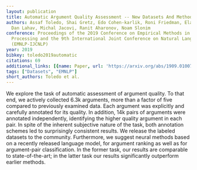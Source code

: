 ```yaml
---
layout: publication
title: Automatic Argument Quality Assessment -- New Datasets And Methods
authors: Assaf Toledo, Shai Gretz, Edo Cohen-karlik, Roni Friedman, Elad Venezian,
  Dan Lahav, Michal Jacovi, Ranit Aharonov, Noam Slonim
conference: Proceedings of the 2019 Conference on Empirical Methods in Natural Language
  Processing and the 9th International Joint Conference on Natural Language Processing
  (EMNLP-IJCNLP)
year: 2019
bibkey: toledo2019automatic
citations: 69
additional_links: [{name: Paper, url: 'https://arxiv.org/abs/1909.01007'}]
tags: ["Datasets", "EMNLP"]
short_authors: Toledo et al.
---
```

We explore the task of automatic assessment of argument quality. To that end,
we actively collected 6.3k arguments, more than a factor of five compared to
previously examined data. Each argument was explicitly and carefully annotated
for its quality. In addition, 14k pairs of arguments were annotated
independently, identifying the higher quality argument in each pair. In spite
of the inherent subjective nature of the task, both annotation schemes led to
surprisingly consistent results. We release the labeled datasets to the
community. Furthermore, we suggest neural methods based on a recently released
language model, for argument ranking as well as for argument-pair
classification. In the former task, our results are comparable to
state-of-the-art; in the latter task our results significantly outperform
earlier methods.